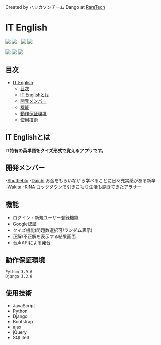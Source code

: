 Created by ハッカソンチーム Dango  at  [RareTech](https://raretech.site/)
# IT English
<img src="https://img.shields.io/badge/-Python-3776AB.svg?logo=python&style=social">  ![](https://img.shields.io/badge/Python-3.9.6-blue?style=for-the-badge)　<img src="https://img.shields.io/badge/-Django-092E20.svg?logo=django&style=social">  ![](https://img.shields.io/badge/Django-3.2.6-blueviolet?style=for-the-badge)

<img src="https://img.shields.io/badge/-Bootstrap-563D7C.svg?logo=bootstrap&style=social">
<img src="https://img.shields.io/badge/-Html5-E34F26.svg?logo=html5&style=social">
<img src="https://img.shields.io/badge/-Github-181717.svg?logo=github&style=social">

## 目次
- [IT English](#it-english)
  - [目次](#目次)
  - [IT Englishとは](#it-englishとは)
  - [開発メンバー](#開発メンバー)
  - [機能](#機能)
  - [動作保証環境](#動作保証環境)
  - [使用技術](#使用技術)

<a id="IT_English"></a>
## IT Englishとは
**IT特有の英単語をクイズ形式で覚えるアプリです。**


## 開発メンバー
-[Shuttleblo](https://github.com/shuttleblo)
-[Daichi](https://github.com/daichi0918) お金をもらいながら学べることに日々充実感がある新卒<br>
-[Wakita](https://github.com/waktia)
-[RINA](https://github.com/Rinasham) ロックダウンで引きこもり生活も飽きてきたアラサー

## 機能
- ログイン・新規ユーザー登録機能
- Google認証
- クイズ機能(問題数選択可/ランダム表示)
- 正解/不正解を表示する結果画面
- 音声APIによる発音

## 動作保証環境
```
Python 3.9.6
Django 3.2.6
```
## 使用技術
- JavaScript
- Python
- Django
- Bootstrap
- ajax
- jQuery
- SQLite3

